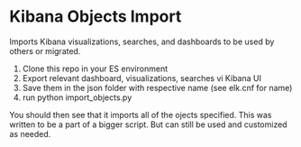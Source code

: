 # Kibana Objects Import

Imports Kibana visualizations, searches, and dashboards to be used by others or migrated.

1. Clone this repo in your ES environment
2. Export relevant dashboard, visualizations, searches vi Kibana UI
3. Save them in the json folder with respective name (see elk.cnf for name)
4. run python import_objects.py

You should then see that it imports all of the ojects specified.  This was written to be a part of a bigger script.  But can still be used and customized as needed.
